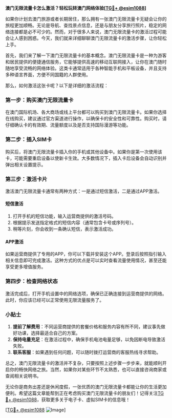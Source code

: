 **澳门无限流量卡怎么激活？轻松玩转澳门网络体验[[TG💪+ @esim1088](https://t.me/s/esim1088)]**

如果你计划去澳门旅游或者长期居住，那么拥有一张澳门无限流量卡无疑会让你的旅程更加顺畅。无论是导航、查找景点信息，还是与朋友分享旅行照片，稳定的网络连接都是必不可少的。然而，对于很多人来说，澳门无限流量卡的激活过程可能会让人感到困惑。今天，我们就来详细聊聊澳门无限流量卡的激活步骤，让你轻松上手。

首先，我们来了解一下澳门无限流量卡的基本概念。澳门无限流量卡是一种为游客和居民提供的便捷通信服务，它能够提供高速的移动互联网接入，让你在澳门随时随地享受流畅的网络体验。这类卡通常适用于各种智能手机和平板设备，并且支持多种语言界面，方便不同国籍的人群使用。

那么，如何激活这张卡呢？以下是详细的激活流程：

### 第一步：购买澳门无限流量卡

在澳门国际机场、各大商场或线上平台都可以购买到澳门无限流量卡。如果你选择在线购买，建议通过官方渠道进行操作，以确保卡的安全性和可靠性。购买时，请仔细确认卡的有效期、流量额度以及是否支持国际漫游等功能。

### 第二步：插入SIM卡

购买后，将澳门无限流量卡插入你的手机或其他设备中。如果你是第一次使用该卡，可能需要重启设备以使新卡生效。大多数情况下，插入卡后设备会自动识别并弹出相关设置提示。

### 第三步：激活卡片

激活澳门无限流量卡通常有两种方式：一是通过短信激活，二是通过APP激活。

#### 短信激活

1. 打开手机的短信功能，输入运营商提供的激活号码。
2. 根据提示发送指定格式的短信内容（通常包含卡号或序列号）。
3. 稍等片刻，你会收到一条确认短信，表示激活成功。

#### APP激活

如果运营商提供了专用的APP，你可以下载并安装这个APP。登录后按照指引输入相关信息即可完成激活。这种方式的优点是可以实时查看流量使用情况，甚至还能享受更多增值服务。

### 第四步：检查网络状态

激活完成后，打开手机设置中的网络选项，确保已正确连接到运营商提供的网络。此时，你应该已经可以正常使用无限流量服务了。

### 小贴士

1. **提前了解费用**：不同运营商提供的套餐价格和服务内容有所不同，建议事先做好功课，选择最适合自己的方案。
2. **保持电量充足**：在激活过程中，确保手机电池电量足够，以免因断电导致激活失败。
3. **联系客服**：如果遇到任何问题，可以随时拨打运营商的客服热线寻求帮助。

总之，澳门无限流量卡的激活并不复杂，只要按照上述步骤一步步来，就能顺利开启你的畅快网络之旅。当然，如果你对某些环节不太熟悉，也可以直接咨询商家或查阅相关说明书。

无论你是商务出差还是休闲度假，一张优质的澳门无限流量卡都能让你的生活更加便利。希望这篇文章能帮到正在考虑购买澳门无限流量卡的朋友们！记得关注[TG💪+ @esim1088](https://t.me/s/esim1088)，获取更多关于电子卡、虚拟SIM卡的信息哦！

[[TG💪+ @esim1088](https://t.me/s/esim1088) ![Image](https://i.postimg.cc/4NQfJmqS/Snipaste-2025-05-13-00-14-12.png)]